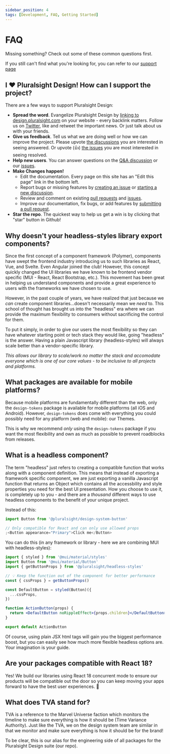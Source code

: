 ```yaml
---
sidebar_position: 4
tags: [Development, FAQ, Getting Started]
---
```


# FAQ

Missing something? Check out some of these common questions first.

If you still can't find what you're looking for, you can refer to our [support page](https://github.com/pluralsight/tva/discussions/categories/q-a)

## I :heart: Pluralsight Design! How can I support the project?

There are a few ways to support Pluralsight Design:

<!-- TODO: Update Twitter link when account created. -->

- **Spread the word**. Evangelize Pluralsight Design by [linking to design.pluralsight.com](https://design.pluralsight.com) on your website - every backlink matters. Follow us on [Twitter](https://twitter.com/pluralsight), like and retweet the important news. Or just talk about us with your friends.
- **Give us feedback**. Tell us what we are doing well or how we can improve the project. Please upvote [the discussions](https://github.com/pluralsight/tva/discussions) you are interested in seeing answered. Or upvote (:thumbsup:) [the issues](https://github.com/pluralsight/tva/issues) you are most interested in seeing resolved.
- **Help new users**. You can answer questions on the [Q&A discussion](https://github.com/pluralsight/tva/discussions/categories/q-a) or our [issues](https://github.com/pluralsight/tva/issues).
- **Make Changes happen!**
  - Edit the documentation. Every page on this site has an "Edit this page" link in the bottom left.
  - Report bugs or missing features by [creating an issue](https://github.com/pluralsight/tva/issues/new/choose) or [starting a new discussion](https://github.com/pluralsight/tva/discussions).
  - Review and comment on existing [pull requests](https://github.com/pluralsight/tva/pulls) and [issues](https://github.com/pluralsight/tva/issues).
  - Improve our documentation, fix bugs, or add features by [submitting a pull request](https://github.com/pluralsight/tva/pulls).
- **Star the repo**. The quickest way to help us get a win is by clicking that "star" button in Github!

## Why doesn't your headless-styles library export components?

Since the first concept of a component framework (Polymer), components have swept the frontend industry introducing us to such libraries as React, Vue, and Svelte. Even Angular joined the club! However, this concept quickly changed the UI libraries we have known to be frontend vendor specific (MUI - React, React Bootstrap, etc.). This movement has been great in helping us understand components and provide a great experience to users with the frameworks we have chosen to use.

However, in the past couple of years, we have realized that just because we _can_ create component libraries...doesn't necessarily mean we _need_ to. This school of thought has brought us into the "headless" era where we can provide the maximum flexibility to consumers without sacrificing the control for them.

To put it simply, in order to give our users the most flexibility so they can have whatever starting point or tech stack they would like, going "headless" is the answer. Having a plain Javascript library (headless-styles) will always scale better than a vendor-specific library.

_This allows our library to scale/work no matter the stack and accomodate everyone which is one of our core values - to be inclusive to all projects and platforms._

## What packages are available for mobile platforms?

Because mobile platforms are fundamentally different than the web, only the `design-tokens` package is available for mobile platforms (all iOS and Android). However, `design-tokens` does come with everything you could possibly need for any platform (web and mobile): our Themes.

This is why we recommend _only_ using the `design-tokens` package if you want the most flexibility and own as much as possible to prevent roadblocks from releases.

## What is a headless component?

The term "headless" just refers to creating a compatible function that works along with a component definition. This means that instead of exporting a framework specific component, we are just exporting a vanilla Javascript function that returns an Object which contains all the accessbility and style properties you need for the best UI presentation. How you choose to use it, is completely up to you - and there are a _thousand_ different ways to use headless components to the benefit of your unique project.

Instead of this:

```jsx title="Old way via a component library"
import Button from '@pluralsight/design-system-button'

// Only compatible for React and can only use allowed props
;<Button appearance="Primary">Click me</Button>
```

You can do this (in any framework or library - here we are combining MUI with headless-styles):

```jsx title="New way - headless UI library"
import { styled } from '@mui/material/styles'
import Button from '@mui/material/Button'
import { getButtonProps } from '@pluralsight/headless-styles'

// 💡 Keep the function out of the component for better performance
const { cssProps } = getButtonProps()

const DefaultButton = styled(Button)({
  ...cssProps,
})

function ActionButton(props) {
  return <DefaultButton noRippleEffect>{props.children}</DefaultButton>
}

export default ActionButton
```

Of course, using plain JSX html tags will gain you the biggest performance boost, but you can easily see how much more flexible headless options are. Your imagination is your guide.

## Are your packages compatible with React 18?

Yes! We build our libraries using React 18 concurrent mode to ensure our products will be compatible out the door so you can keep moving your apps forward to have the best user experiences. :rocket:

## What does TVA stand for?

TVA is a reference to the Marvel Universe faction which monitors the timeline to make sure everything is how it should be (Time Variance Authority). Just like the TVA, we on the design system team are similar in that we monitor and make sure everything is how it should be for the brand!

To be clear, this is our alias for the engineering side of all packages for the Pluralsight Design suite (our repo).

